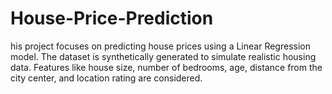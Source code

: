 # House-Price-Prediction
his project focuses on predicting house prices using a Linear Regression model. The dataset is synthetically generated to simulate realistic housing data. Features like house size, number of bedrooms, age, distance from the city center, and location rating are considered.
